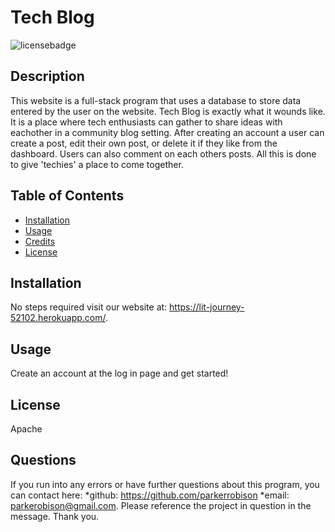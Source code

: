 # Tech Blog

  ![licensebadge](https://img.shields.io/badge/license-Apache-blue)

  ## Description 
  
  This website is a full-stack program that uses a database to store data entered by the user on the website. Tech Blog is exactly what it wounds like. It is a place where tech enthusiasts can gather to share ideas with eachother in a community blog setting. After creating an account a user can create a post, edit their own post, or delete it if they like from the dashboard. Users can also comment on each others posts. All this is done to give 'techies' a place to come together.
  
  
  ## Table of Contents
  
  * [Installation](#installation)
  * [Usage](#usage)
  * [Credits](#credits)
  * [License](#license)
  
  

  ## Installation
  
  No steps required visit our website at: https://lit-journey-52102.herokuapp.com/.
  
  ## Usage 

  Create an account at the log in page and get started!
  
   
  ## License

  Apache
  
  
  
  

  ## Questions
  If you run into any errors or have further questions about this program, you can contact here: 
  *github: https://github.com/parkerrobison 
  *email: parkerobison@gmail.com.
  Please reference the project in question in the message. Thank you.
